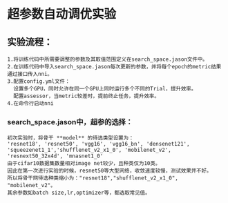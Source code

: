 # 超参数自动调优实验

## 实验流程：
    1.将训练代码中所需要调整的参数及其取值范围定义在search_space.jason文件中。
    2.在训练代码中导入search_space.jason每次更新的参数，并将每个epoch的metric结果通过接口传入nni。
    3.配置config.yml文件：
      设置多个GPU，同时允许在同一个GPU上同时运行多个不同的Trial，提升效率。
      配置assessor，当metric较差时，提前终止任务，提升效率。
    4.在命令行启动nni

### search_space.jason中，超参的选择：
    初次实验时，将骨干 **model** 的待选类型设置为：
    'resnet18', 'resnet50', 'vgg16', 'vgg16_bn', 'densenet121', 'squeezenet1_1','shufflenet_v2_x1_0', 'mobilenet_v2', 'resnext50_32x4d', 'mnasnet1_0' 
    由于cifar10数据集数量相对image net较少，且种类仅为10类。
    因此在第一次进行实验的时候，resnet50等大型网络，收敛速度较慢，测试效果并不好。
    所以将骨干网待选种类缩小为："resnet18","shufflenet_v2_x1_0", "mobilenet_v2"。
    其余参数如batch size,lr,optimizer等，都选取常见值。
    
